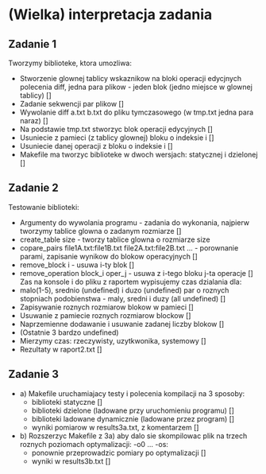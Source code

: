 # (Wielka) interpretacja zadania


## Zadanie 1
Tworzymy biblioteke, ktora umozliwa:  
* Stworzenie glownej tablicy wskaznikow na bloki operacji edycjnych polecenia diff, jedna para plikow - jeden blok (jedno miejsce w glownej tablicy) []
* Zadanie sekwencji par plikow []
* Wywolanie diff a.txt b.txt do pliku tymczasowego (w tmp.txt jedna para naraz) []
* Na podstawie tmp.txt stworzyc blok operacji edycyjnych []
* Usuniecie z pamieci (z tablicy glownej) bloku o indeksie i []
* Usuniecie danej operacji z bloku o indeksie i []
* Makefile ma tworzyc biblioteke w dwoch wersjach: statycznej i dzielonej []

## Zadanie 2
Testowanie biblioteki:  
* Argumenty do wywolania programu - zadania do wykonania, najpierw tworzymy tablice glowna o zadanym rozmiarze []
* create_table size - tworzy tablice glowna o rozmiarze size
* copare_pairs file1A.txt:file1B.txt file2A.txt:file2B.txt ... - porownanie parami, zapisanie wynikow do blokow operacyjnych []
* remove_block i - usuwa i-ty blok []
* remove_operation block_i oper_j - usuwa z i-tego bloku j-ta operacje []
Zas na konsole i do pliku z raportem wypisujemy czas dzialania dla:  
* malo(1-5), srednio (undefined) i duzo (undefined) par o roznych stopniach podobienstwa - maly, sredni i duzy (all undefined) []
* Zapisywanie roznych rozmiarow blokow w pamieci []
* Usuwanie z pamiecie roznych rozmiarow blockow []
* Naprzemienne dodawanie i usuwanie zadanej liczby blokow []
* (Ostatnie 3 bardzo undefined)
* Mierzymy czas: rzeczywisty, uzytkwonika, systemowy []
* Rezultaty w raport2.txt []

## Zadanie 3  
* a) Makefile uruchamiajacy testy i polecenia kompilacji na 3 sposoby:  
    + biblioteki statyczne []
    + biblioteki dzielone (ladowane przy uruchomieniu programu) []
    + biblioteki ladowane dynamicznie (ladowane przez program) []
    + wyniki pomiarow w results3a.txt, z komentarzem []
* b) Rozszerzyc Makefile z 3a) aby dalo sie skompilowac plik na trzech roznych poziomach optymalizacji: -o0 ... -os:
    + ponownie przeprowadzic pomiary po optymalizacji []
    + wyniki w results3b.txt []
    
